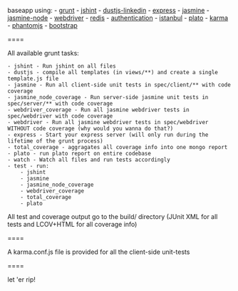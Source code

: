 baseapp using:
    - [grunt](http://gruntjs.com/)
    - [jshint](http://www.jshint.com/)
    - [dustjs-linkedin](http://linkedin.github.io/dustjs/)
    - [express](http://expressjs.com/)
    - [jasmine](http://pivotal.github.io/jasmine/)
    - [jasmine-node](https://github.com/mhevery/jasmine-node)
    - [webdriver](https://github.com/camme/webdriverjs)
    - [redis](http://redis.io/)
    - [authentication](http://redis.io/topics/twitter-clone)
    - [istanbul](https://github.com/gotwarlost/istanbul)
    - [plato](https://github.com/jsoverson/plato)
    - [karma](http://karma-runner.github.io/0.8/index.html)
    - [phantomjs](http://phantomjs.org/)
    - [bootstrap](http://twitter.github.io/bootstrap/)

====

All available grunt tasks:

    - jshint - Run jshint on all files
    - dustjs - compile all templates (in views/**) and create a single template.js file
    - jasmine - Run all client-side unit tests in spec/client/** with code coverage
    - jasmine_node_coverage - Run server-side jasmine unit tests in spec/server/** with code coverage
    - webdriver_coverage - Run all jasmine webdriver tests in spec/webdriver with code coverage
    - webdriver - Run all jasmine webdriver tests in spec/webdriver WITHOUT code coverage (why would you wanna do that?)
    - express - Start your express server (will only run during the lifetime of the grunt process)
    - total_coverage - aggragates all coverage info into one mongo report
    - plato - run plato report on entire codebase
    - watch - Watch all files and run tests accordingly
    - test - run:
        - jshint
        - jasmine
        - jasmine_node_coverage
        - webdriver_coverage
        - total_coverage
        - plato
    
All test and coverage output go to the build/ directory (JUnit XML for all tests and LCOV+HTML for all coverage info)

====

A karma.conf.js file is provided for all the client-side unit-tests

====

let 'er rip!
